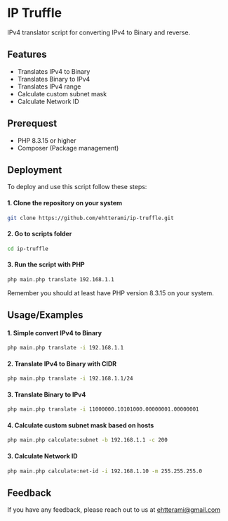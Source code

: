 
# IP Truffle
IPv4 translator script for converting IPv4 to Binary and reverse.
## Features

- Translates IPv4 to Binary
- Translates Binary to IPv4
- Translates IPv4 range
- Calculate custom subnet mask
- Calculate Network ID


## Prerequest
- PHP 8.3.15 or higher
- Composer (Package management)

## Deployment

To deploy and use this script follow these steps:

#### 1. Clone the repository on your system
```bash
git clone https://github.com/ehtterami/ip-truffle.git
```

#### 2. Go to scripts folder 
```bash
cd ip-truffle
```

#### 3. Run the script with PHP
```bash
php main.php translate 192.168.1.1
```

Remember you should at least have PHP version 8.3.15 on your system. 
## Usage/Examples

#### 1. Simple convert IPv4 to Binary
```bash
php main.php translate -i 192.168.1.1
```

#### 2. Translate IPv4 to Binary with CIDR
```bash
php main.php translate -i 192.168.1.1/24
```

#### 3. Translate Binary to IPv4
```bash
php main.php translate -i 11000000.10101000.00000001.00000001
```

#### 4. Calculate custom subnet mask based on hosts
```bash
php main.php calculate:subnet -b 192.168.1.1 -c 200
```

#### 3. Calculate Network ID
```bash
php main.php calculate:net-id -i 192.168.1.10 -m 255.255.255.0
```
## Feedback

If you have any feedback, please reach out to us at ehtterami@gmail.com

